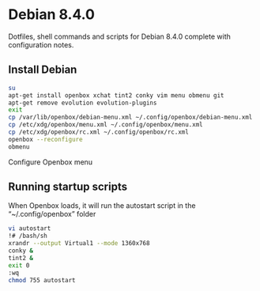 # Debian 8.4.0

Dotfiles, shell commands and scripts for Debian 8.4.0 complete with configuration notes.

## Install Debian

```bash
su
apt-get install openbox xchat tint2 conky vim menu obmenu git
apt-get remove evolution evolution-plugins
exit
cp /var/lib/openbox/debian-menu.xml ~/.config/openbox/debian-menu.xml
cp /etc/xdg/openbox/menu.xml ~/.config/openbox/menu.xml
cp /etc/xdg/openbox/rc.xml ~/.config/openbox/rc.xml
openbox --reconfigure
obmenu
```
Configure Openbox menu

## Running startup scripts

When Openbox loads, it will run the autostart script in the “~/.config/openbox” folder

```bash
vi autostart
!# /bash/sh
xrandr --output Virtual1 --mode 1360x768
conky &
tint2 &
exit 0
:wq
chmod 755 autostart
```
